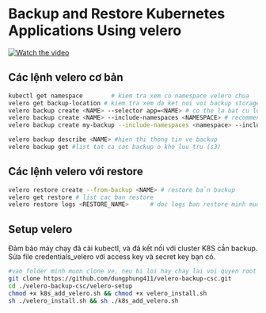 # Backup and Restore Kubernetes Applications Using velero

[![Watch the video](https://img.youtube.com/vi/hV98fuCQJ48/maxresdefault.jpg)](https://youtu.be/hV98fuCQJ48)


## Các lệnh velero cơ bản 
   ```bash
   kubectl get namespace        # kiem tra xem co namespace velero chua
   velero get backup-location # kiem tra xem da ket noi voi backup storage chua (s3)
   velero backup create <NAME> --selector app=<NAME> # co the la bat cu loai kind nao : storage, pvc, deployment, svc, secret, metric,...
   velero backup create <NAME> --include-namespaces <NAMESPACE> # recommend dung cai nay
   velero backup create my-backup --include-namespaces <namespace> --include-resources storageclasses --selector storageclass=<NAME-STORAGE>  # backup data lan config 

   velero backup describe <NAME> #hien thi thong tin ve backup
   velero backup get #list tat ca cac backup o kho luu tru (s3)

```
## Các lệnh velero với restore 
```bash
velero restore create --from-backup <NAME> # restore bản backup
velero get restore # list cac ban restore 
velero restore logs <RESTORE_NAME>      # doc logs ban restore minh muon

```

## Setup velero 
Đảm bảo máy chạy đã cài kubectl, và đã kết nối với cluster K8S cần backup. <br>
Sửa file credentials_velero với access key và secret key bạn có.


```bash
#vao folder minh muon clone ve, neu bi loi hay chay lai voi quyen root
git clone https://github.com/dungphung411/velero-backup-csc.git
cd ./velero-backup-csc/velero-setup 
chmod +x k8s_add_velero.sh && chmod +x velero_install.sh
sh ./velero_install.sh && sh ./k8s_add_velero.sh
```
